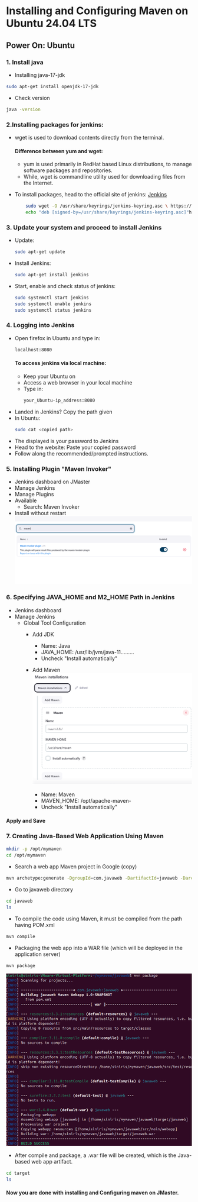 # Installing and Configuring Maven on Ubuntu 24.04 LTS

## Power On: Ubuntu

### 1. Install java

- Installing java-17-jdk
```bash
sudo apt-get install openjdk-17-jdk
```
- Check version
```bash
java -version
```

### 2.Installing packages for jenkins:

- wget is used to download contents directly from the terminal.
  #### Difference between yum and wget:
  - yum is used primarily in RedHat based Linux distributions, to manage software packages and     repositories.
  - While, wget is commandline utility used for downloading files from the Internet.

- To install packages, head to the official site of jenkins: [Jenkins](https://www.jenkins.io/doc/book/installing/linux/)
  ```bash
      sudo wget -O /usr/share/keyrings/jenkins-keyring.asc \ https://pkg.jenkins.io/debian-stable/jenkins.io-2023.key
      echo "deb [signed-by=/usr/share/keyrings/jenkins-keyring.asc]"https://pkg.jenkins.io/debian-stable binary/ | sudo tee \ /etc/apt/sources.list.d/jenkins.list > /dev/null
  ```
  
### 3. Update your system and proceed to install Jenkins
- Update:
  ```bash
  sudo apt-get update
  ```
- Install Jenkins:
  ```bash
  sudo apt-get install jenkins
  ```
- Start, enable and check status of jenkins:
  ```bash
  sudo systemctl start jenkins
  sudo systemctl enable jenkins
  sudo systemctl status jenkins
  ```

### 4. Logging into Jenkins
- Open firefox in Ubuntu and type in:
  ```bash
  localhost:8080
  ```
  #### To access jenkins via local machine:
  - Keep your Ubuntu on
  - Access a web browser in your local machine
  - Type in:
    ```bash
    your_Ubuntu-ip_address:8080
    ```
- Landed in Jenkins?
  Copy the path given
- In Ubuntu:
  ```bash
  sudo cat <copied path>
  ```
- The displayed is your password to Jenkins
- Head to the website:
  Paste your copied password
- Follow along the recommended/prompted instructions.

### 5. Installing Plugin "Maven Invoker"
- Jenkins dashboard on JMaster
- Manage Jenkins
- Manage Plugins
- Available
    - Search: Maven Invoker
- Install without restart
  ![mavin-invoker plugin](https://github.com/SirJosh-i/Basic-Devops---CI-CD/blob/master/Maven-screenshot/maven%20invoker.png)

### 6. Specifying JAVA_HOME and M2_HOME Path in Jenkins
- Jenkins dashboard
- Manage Jenkins
    - Global Tool Configuration
        - Add JDK
            - Name: Java
            - JAVA_HOME: /usr/lib/jvm/java-11.........
            - Uncheck "Install automatically"

        - Add Maven
          ![mavin install on jenkins](https://github.com/SirJosh-i/Basic-Devops---CI-CD/blob/master/Maven-screenshot/Maven-Configuration-Jenkins.png)
          
            - Name: Maven
            - MAVEN_HOME: /opt/apache-maven-<version>
            - Uncheck "Install automatically"

#### Apply and Save

### 7. Creating Java-Based Web Application Using Maven
```bash
mkdir -p /opt/mymaven
cd /opt/mymaven
```

- Search a web app Maven project in Google (copy)
```bash
mvn archetype:generate -DgroupId=com.javaweb -DartifactId=javaweb -DarchetypeArtifactId=maven-archetype-webapp -DinteractiveMode=false
```

- Go to javaweb directory
```bash
cd javaweb
ls
```

- To compile the code using Maven, it must be compiled from the path having POM.xml  
```bash
mvn compile
```

- Packaging the web app into a WAR file (which will be deployed in the application server)
```bash
mvn package
```
![image](https://github.com/SirJosh-i/Basic-Devops---CI-CD/blob/master/Maven-screenshot/mvn-package-success.png)

- After compile and package, a .war file will be created, which is the Java-based web app artifact.
```bash
cd target
ls
```
#### Now you are done with installing and Configuring maven on JMaster.


